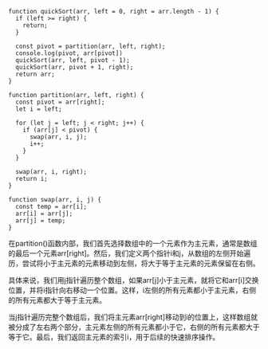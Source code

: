 ```
function quickSort(arr, left = 0, right = arr.length - 1) {
  if (left >= right) {
    return;
  }

  const pivot = partition(arr, left, right);
  console.log(pivot, arr[pivot])
  quickSort(arr, left, pivot - 1);
  quickSort(arr, pivot + 1, right);
  return arr;
}

function partition(arr, left, right) {
  const pivot = arr[right];
  let i = left;

  for (let j = left; j < right; j++) {
    if (arr[j] < pivot) {
      swap(arr, i, j);
      i++;
    }
  }

  swap(arr, i, right);
  return i;
}

function swap(arr, i, j) {
  const temp = arr[i];
  arr[i] = arr[j];
  arr[j] = temp;
}
```

在partition()函数内部，我们首先选择数组中的一个元素作为主元素，通常是数组的最后一个元素arr[right]。然后，我们定义两个指针i和j，从数组的左侧开始遍历，尝试将小于主元素的元素移动到左侧，将大于等于主元素的元素保留在右侧。  

具体来说，我们用j指针遍历整个数组，如果arr[j]小于主元素，就将它和arr[i]交换位置，并将i指针向右移动一个位置。这样，i左侧的所有元素都小于主元素，右侧的所有元素都大于等于主元素。  

当j指针遍历完整个数组后，我们将主元素arr[right]移动到i的位置上，这样数组就被分成了左右两个部分，主元素左侧的所有元素都小于它，右侧的所有元素都大于等于它。最后，我们返回主元素的索引i，用于后续的快速排序操作。